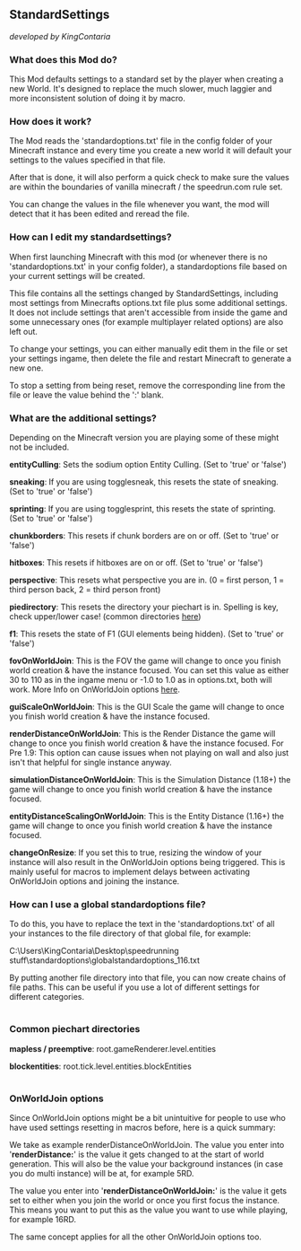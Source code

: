 ## StandardSettings

*developed by KingContaria*

### What does this Mod do?

This Mod defaults settings to a standard set by the player when creating a new World.
It's designed to replace the much slower, much laggier and more inconsistent solution of doing it by macro.

### How does it work?

The Mod reads the 'standardoptions.txt' file in the config folder of your Minecraft instance and every time you create a new world it will default your settings to the values specified in that file. 

After that is done, it will also perform a quick check to make sure the values are within the boundaries of vanilla minecraft / the speedrun.com rule set.

You can change the values in the file whenever you want, the mod will detect that it has been edited and reread the file.

### How can I edit my standardsettings?

When first launching Minecraft with this mod (or whenever there is no 'standardoptions.txt' in your config folder), a standardoptions file based on your current settings will be created.

This file contains all the settings changed by StandardSettings, including most settings from Minecrafts options.txt file plus some additional settings. It does not include settings that aren't accessible from inside the game and some unnecessary ones (for example multiplayer related options) are also left out.

To change your settings, you can either manually edit them in the file or set your settings ingame, then delete the file and restart Minecraft to generate a new one.

To stop a setting from being reset, remove the corresponding line from the file or leave the value behind the ':' blank.

### What are the additional settings?

Depending on the Minecraft version you are playing some of these might not be included.

**entityCulling**: Sets the sodium option Entity Culling. (Set to 'true' or 'false')

**sneaking**: If you are using togglesneak, this resets the state of sneaking. (Set to 'true' or 'false')

**sprinting**: If you are using togglesprint, this resets the state of sprinting. (Set to 'true' or 'false')

**chunkborders**: This resets if chunk borders are on or off. (Set to 'true' or 'false')

**hitboxes**: This resets if hitboxes are on or off. (Set to 'true' or 'false')

**perspective**: This resets what perspective you are in. (0 = first person, 1 = third person back, 2 = third person front)

**piedirectory**: This resets the directory your piechart is in. Spelling is key, check upper/lower case! (common directories [here](#common-piechart-directories))

**f1**: This resets the state of F1 (GUI elements being hidden). (Set to 'true' or 'false')

**fovOnWorldJoin**: This is the FOV the game will change to once you finish world creation & have the instance focused. You can set this value as either 30 to 110 as in the ingame menu or -1.0 to 1.0 as in options.txt, both will work. More Info on OnWorldJoin options [here](#onworldjoin-options).

**guiScaleOnWorldJoin**: This is the GUI Scale the game will change to once you finish world creation & have the instance focused.

**renderDistanceOnWorldJoin**: This is the Render Distance the game will change to once you finish world creation & have the instance focused. For Pre 1.9: This option can cause issues when not playing on wall and also just isn't that helpful for single instance anyway.

**simulationDistanceOnWorldJoin**: This is the Simulation Distance (1.18+) the game will change to once you finish world creation & have the instance focused.

**entityDistanceScalingOnWorldJoin**: This is the Entity Distance (1.16+) the game will change to once you finish world creation & have the instance focused.

**changeOnResize**: If you set this to true, resizing the window of your instance will also result in the OnWorldJoin options being triggered. This is mainly useful for macros to implement delays between activating OnWorldJoin options and joining the instance.

### How can I use a global standardoptions file?

To do this, you have to replace the text in the 'standardoptions.txt' of all your instances to the file directory of that global file, for example:

C:\Users\KingContaria\Desktop\speedrunning stuff\standardoptions\globalstandardoptions_116.txt

By putting another file directory into that file, you can now create chains of file paths. This can be useful if you use a lot of different settings for different categories.

#

### Common piechart directories

**mapless / preemptive**: root.gameRenderer.level.entities

**blockentities**: root.tick.level.entities.blockEntities

#

### OnWorldJoin options

Since OnWorldJoin options might be a bit unintuitive for people to use who have used settings resetting in macros before, here is a quick summary:

We take as example renderDistanceOnWorldJoin. The value you enter into '**renderDistance:**' is the value it gets changed to at the start of world generation. This will also be the value your background instances (in case you do multi instance) will be at, for example 5RD.

The value you enter into '**renderDistanceOnWorldJoin:**' is the value it gets set to either when you join the world or once you first focus the instance. This means you want to put this as the value you want to use while playing, for example 16RD.

The same concept applies for all the other OnWorldJoin options too.